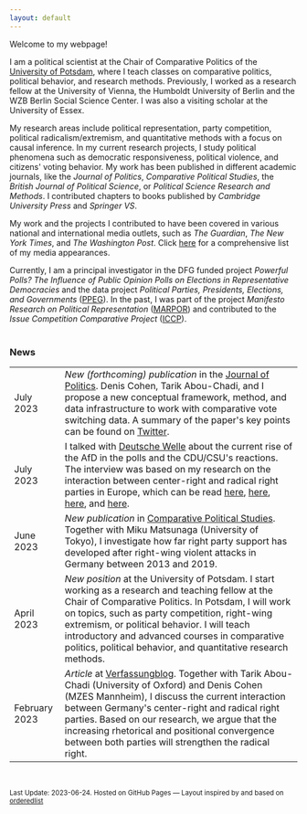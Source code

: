 ```yaml
---
layout: default
---
```


  Welcome to my webpage! <br> 

  I am a political scientist at the Chair of Comparative Politics of the <a href="https://www.uni-potsdam.de/en/vergleichende-politikwissenschaft/team/dr-werner-krause" target = "_blank" rel="noopener noreferrer">University of Potsdam</a>, where I teach classes on comparative politics, political behavior, and research methods. Previously, I worked as a research fellow at the University of Vienna, the Humboldt University of Berlin and the WZB Berlin Social Science Center. I was also a visiting scholar at the University of Essex.<br>
  
  My research areas include political representation, party competition, political radicalism/extremism, and quantitative methods with a focus on causal inference. In my current research projects, I study political phenomena such as democratic responsiveness, political violence, and citizens' voting behavior. My work has been published in different academic journals, like the <i>Journal of Politics</i>, <i>Comparative Political Studies</i>, the <i>British Journal of Political Science</i>, or <i>Political Science Research and Methods</i>. I contributed chapters to books published by <i>Cambridge University Press</i> and <i>Springer VS</i>. <br>  
        
  My work and the projects I contributed to have been covered in various national and international media outlets, such as <i>The Guardian</i>, <i>The New York Times</i>, and <i>The Washington Post</i>. Click <a href="./outreach.html">here</a> for a comprehensive list of my media appearances.
 <br>

  Currently, I am a principal investigator in the DFG funded project <i>Powerful Polls? The Influence of Public Opinion Polls on Elections in Representative Democracies</i> and the data project <i>Political Parties, Presidents, Elections, and Governments</i> (<a href="https://ppeg.wzb.eu" target="_blank" rel="noopener noreferrer">PPEG</a>). In the past, I was part of the project <i>Manifesto Research on Political Representation</i> (<a href="https://manifesto-project.wzb.eu/" target="_blank" rel="noopener noreferrer">MARPOR</a>) and contributed to the <i>Issue Competition Comparative Project</i> (<a href="https://cise.luiss.it/iccp/" target="_blank" rel="noopener noreferrer">ICCP</a>). <br>
  <br>

  <h3>News</h3>

<table>
  <tr>
    <td class="test">July 2023</td>
    <td> <i>New (forthcoming) publication</i> in the <a href="https://denis-cohen.github.io/vote-switching/cohen_krause_abou-chadi_comparative_vote_switching-jop.pdf" target="_blank" rel="noopener noreferrer">Journal of Politics</a>. Denis Cohen, Tarik Abou-Chadi, and I propose a new conceptual framework, method, and data infrastructure to work with comparative vote switching data. A summary of the paper's key points can be found on <a href="https://twitter.com/denis_cohen/status/1681978399072436227" target="_blank" rel="noopener noreferrer">Twitter</a>.</td>
  </tr>

  <tr>
    <td class="test">July 2023</td>
    <td> I talked with <a href = "https://www.dw.com/en/why-copying-the-far-right-doesnt-work-for-mainstream-parties/a-66311564" target="_blank" rel="noopener noreferrer">Deutsche Welle</a> about the current rise of the AfD in the polls and the CDU/CSU's reactions. The interview was based on my research on the interaction between center-right and radical right parties in Europe, which can be read <a href="https://www.cambridge.org/core/journals/british-journal-of-political-science/article/causal-effect-of-radical-right-success-on-mainstream-parties-policy-positions-a-regression-discontinuity-approach/6C78B1EF4B39361A9A2B38DF86B24A90" target="_blank" rel="noopener noreferrer">here</a>, <a href="https://www.cambridge.org/core/journals/political-science-research-and-methods/article/does-accommodation-work-mainstream-party-strategies-and-the-success-of-radical-right-parties/5C3476FCD26B188C7399ADD920D71770" target="_blank" rel="noopener noreferrer">here</a>, <a href="https://www.cambridge.org/core/books/riding-the-populist-wave/supply-side-mainstream-right-party-policy-positions-in-a-changing-political-space-in-western-europe/B19BBFF2FA0561061559CCFE0F38B663" target="_blank" rel="noopener noreferrer">here</a>, and <a href="https://www.cambridge.org/core/journals/political-science-research-and-methods/article/does-accommodation-work-mainstream-party-strategies-and-the-success-of-radical-right-parties/5C3476FCD26B188C7399ADD920D71770" target="_blank" rel="noopener noreferrer">here</a>.
    </td>
  </tr>
  
  
  <tr>
    <td class="test">June 2023</td>
    <td> <i>New publication</i> in <a href="https://doi.org/10.1177/00104140231169021" target="_blank" rel="noopener noreferrer">Comparative Political Studies</a>. Together with Miku Matsunaga (University of Tokyo), I investigate how far right party support has developed after right-wing violent attacks in Germany between 2013 and 2019.</td>
  </tr>

  <tr>
    <td class="test">April 2023</td>
    <td> <i>New position</i> at the University of Potsdam. I start working as a research and teaching fellow at the Chair of Comparative Politics. In Potsdam, I will work on topics, such as party competition, right-wing extremism, or political behavior. I will teach introductory and advanced courses in comparative politics, political behavior, and quantitative research methods.</td>
  </tr>
  
  <tr>
    <td class="test">February 2023</td>
    <td> <i>Article</i> at <a href="https://verfassungsblog.de/rechts-nur-noch-die-wand/" target="_blank" rel="noopener noreferrer">Verfassungblog</a>. Together with Tarik Abou-Chadi (University of Oxford) and Denis Cohen (MZES Mannheim), I discuss the current interaction between Germany's center-right and radical right parties. Based on our research, we argue that the increasing rhetorical and positional convergence between both parties will strengthen the radical right.
    </td>
  </tr>


<!--
  <tr>
    <td class="test">November 2022</td>
    <td> <i>Presentation</i> at the <a href="https://www.oegpw.at/fileadmin/user_upload/Political_Science_Day_2022_Programm.pdf" target="_blank" rel="noopener noreferrer">Political Science Day 2022</a> of the Austrian Political Science Association (AuPSA) at the University of Graz. I presented results of a survey experiment conducted with Christina Gahn. In our research, we ask whether and how public opinion polls can be best communicated to voters and how different graphical displays of polls affects citizens' vote decisions.</td>
  </tr>
  
  <tr>
    <td class="test">May 2022</td>
    <td> <i>Presentation</i> at the <a href="https://www.dvpw.de/gliederung/ak/wahlen-und-politische-einstellungen" target="_blank" rel="noopener noreferrer">Annual Meeting</a> of the Working Group "Elections and Political Attitudes" of the German Political Science Association (DVPW). I presented results of a survey experiment conducted with Christina Gahn. In our research, we ask whether and how public opinion polls can be best communicated to voters and how the different graphical displays of polls affects citizens' vote decisions.</td>
  </tr>


  <tr>
  <td class="test">Apr 2022</td>
    <td> <i>New publication</i> in <a href="https://doi.org/10.1017/psrm.2022.8" target="_blank" rel="noopener noreferrer">Political Science Research and Methods</a>. Together with Denis Cohen and Tarik Abou-Chadi, I investigate whether more anti-immigrant positions of mainstream parties help diminish the public support for radical right parties.
<br>We have also summarized the results of our research in a recent article published by <a href= "https://www.theguardian.com/world/commentisfree/2022/apr/13/copying-far-right-doesnt-help-mainstream-parties">The Guardian</a>. Our research findings were picked up by different German media outlets, such as the <a href= "https://www.swr.de/swraktuell/baden-wuerttemberg/mannheimer-studie-uebernahme-rechter-themen-staerkt-radikale-parteien-100.html">SWR</a>, <a href= "https://www.deutschlandfunkkultur.de/stimmenfang-am-rechten-rand-lohnt-sich-nicht-dlf-kultur-b8cde89c-100.html">Deutschlandfunk Kultur</a>, <a href= "https://ondemand-mp3.dradio.de/file/dradio/2022/04/21/deutschlandfunknova_mariupol_20220421_6d0efc11.mp3">Deutschlandfunk Nova</a>, or <a href= "https://taz.de/Studie-zu-Wahlerfolgen-rechter-Parteien/!5849870/">TAZ - Die Tageszeitung</a>.</td>
  </tr>
  
  <tr>
    <td class="test">Mar 2022</td>
    <td> <i>New position</i> at the <a href= "https://staatswissenschaft.univie.ac.at/en/about-us/scientific-staff/werner-krause/">University of Vienna</a>. I start working as a University Assistant (Post-Doc) at the Department of Government. In Vienna, I will work on topics, such as party competition, right-wing extremism, or political behavior. I will teach introductory and advanced courses in comparative politics, political behavior, and quantitative research methods.</td>
  </tr>

  
  
  <tr>
    <td class="test">Feb 2022</td>
    <td> <i>New publication</i> in the <a href="https://doi.org/10.1017/S0007123421000673" target="_blank" rel="noopener noreferrer">British Journal of Political Science</a>. Lawrence Ezrow and I analyze whether political parties become more responsive to public opinion after decreases in turnout. We investigate this question based on data from thirteen democracies from 1977 to 2018. The article presents evidence that declining voter turnout in one inter-election period is associated with increasing party responsiveness to public opinion in the following election.</td>
  </tr>
-->

</table>

<br>
<p><small>Last Update: 2023-06-24. Hosted on GitHub Pages &mdash; Layout inspired by and based on <a href="https://github.com/orderedlist">orderedlist</a></small></p>